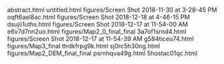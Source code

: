 abstract.html
untitled.html
figures/Screen Shot 2018-11-30 at 3-28-45 PM
oqft6ael8ac.html
figures/Screen Shot 2018-12-18 at 4-46-15 PM
dsujii1uths.html
figures/Screen Shot 2018-12-17 at 11-54-00 AM
e6v7d7nn2uo.html
figures/Map2_0_final_final
3a7of1srnd4.html
figures/Screen Shot 2018-12-17 at 11-54-39 AM
g584ticeu74.html
figures/Map3_final
ttrdkfrpg9k.html
sj0rc5h30ng.html
figures/Map2_DEM_final_final
psrnhqva49g.html
5hostac01qc.html